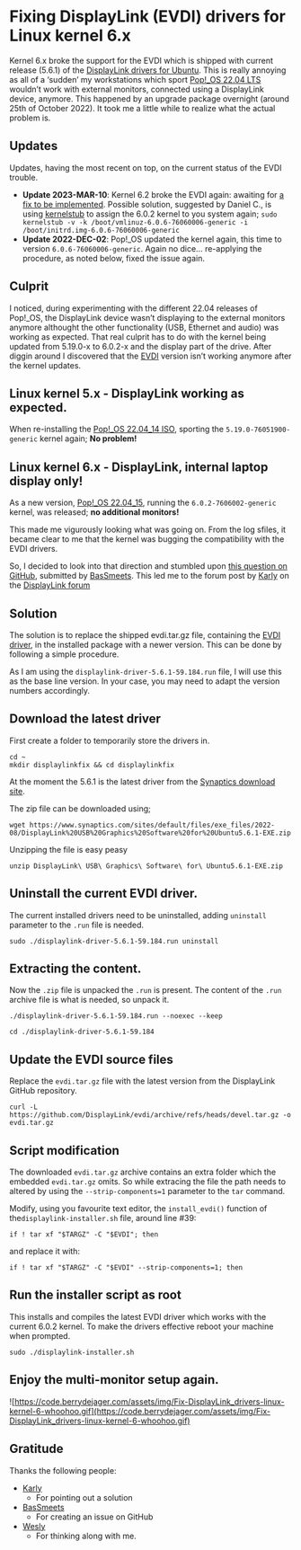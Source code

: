 # Fixing DisplayLink (EVDI) drivers for Linux kernel 6.x

Kernel 6.x broke the support for the EVDI which is shipped with current release (5.6.1) of the [DisplayLink drivers for Ubuntu](https://www.synaptics.com/products/displaylink-graphics/downloads/ubuntu). This is really annoying as all of a ‘sudden’ my workstations which sport [Pop!_OS 22.04 LTS](https://pop.system76.com/) wouldn’t work with external monitors, connected using a DisplayLink device, anymore. This happened by an upgrade package overnight (around 25th of October 2022). It took me a little while to realize what the actual problem is.

## Updates

Updates, having the most recent on top, on the current status of the EVDI trouble.

- **Update 2023-MAR-10**: Kernel 6.2 broke the EVDI again: awaiting for [a fix to be implemented](https://github.com/DisplayLink/evdi/pull/401). Possible solution, suggested by Daniel C., is using [kernelstub](https://support.system76.com/articles/kernelstub/) to assign the 6.0.2 kernel to you system again; `sudo kernelstub -v -k /boot/vmlinuz-6.0.6-76060006-generic -i /boot/initrd.img-6.0.6-76060006-generic`
- **Update 2022-DEC-02**: Pop!_OS updated the kernel again, this time to version `6.0.6-76060006-generic`. Again no dice… re-applying the procedure, as noted below, fixed the issue again.

## Culprit

I noticed, during experimenting with the different 22.04 releases of Pop!_OS, the DisplayLink device wasn’t displaying to the external monitors anymore althought the other functionality (USB, Ethernet and audio) was working as expected. That real culprit has to do with the kernel being updated from 5.19.0-x to 6.0.2-x and the display part of the drive. After diggin around I discovered that the [EVDI](https://displaylink.github.io/evdi/) version isn’t working anymore after the kernel updates.

## Linux kernel 5.x - DisplayLink working as expected.

When re-installing the [Pop!_OS 22.04_14 ISO](https://iso.pop-os.org/22.04/amd64/intel/14/pop-os_22.04_amd64_intel_14.iso), sporting the `5.19.0-76051900-generic` kernel again; **No problem!**

## Linux kernel 6.x - DisplayLink, internal laptop display only!

As a new version, [Pop!_OS 22.04_15](https://iso.pop-os.org/22.04/amd64/intel/15/pop-os_22.04_amd64_intel_15.iso), running the `6.0.2-7606002-generic` kernel, was released; **no additional monitors!**

This made me vigurously looking what was going on. From the log sfiles, it became clear to me that the kernel was bugging the compatibility with the EVDI drivers.

So, I decided to look into that direction and stumbled upon [this question on GitHub](https://github.com/DisplayLink/evdi/issues/383), submitted by [BasSmeets](https://github.com/BasSmeets). This led me to the forum post by [Karly](https://www.displaylink.org/forum/member.php?u=23243) on the [DisplayLink forum](https://www.displaylink.org/forum/showpost.php?p=92453&postcount=3)

## Solution

The solution is to replace the shipped evdi.tar.gz file, containing the [EVDI driver](https://displaylink.github.io/evdi/), in the installed package with a newer version. This can be done by following a simple procedure.

As I am using the `displaylink-driver-5.6.1-59.184.run` file, I will use this as the base line version. In your case, you may need to adapt the version numbers accordingly.

## Download the latest driver

First create a folder to temporarily store the drivers in.

```
cd ~
mkdir displaylinkfix && cd displaylinkfix
```

At the moment the 5.6.1 is the latest driver from the [Synaptics download site](https://www.synaptics.com/products/displaylink-graphics/downloads/ubuntu).

The zip file can be downloaded using;

```
wget https://www.synaptics.com/sites/default/files/exe_files/2022-08/DisplayLink%20USB%20Graphics%20Software%20for%20Ubuntu5.6.1-EXE.zip
```

Unzipping the file is easy peasy

```
unzip DisplayLink\ USB\ Graphics\ Software\ for\ Ubuntu5.6.1-EXE.zip 
```

## Uninstall the current EVDI driver.

The current installed drivers need to be uninstalled, adding `uninstall` parameter to the `.run` file is needed.

```
sudo ./displaylink-driver-5.6.1-59.184.run uninstall
```

## Extracting the content.

Now the `.zip` file is unpacked the `.run` is present. The content of the `.run` archive file is what is needed, so unpack it.

```
./displaylink-driver-5.6.1-59.184.run --noexec --keep

cd ./displaylink-driver-5.6.1-59.184
```

## Update the EVDI source files

Replace the `evdi.tar.gz` file with the latest version from the DisplayLink GitHub repository.

```
curl -L https://github.com/DisplayLink/evdi/archive/refs/heads/devel.tar.gz -o evdi.tar.gz
```

## Script modification

The downloaded `evdi.tar.gz` archive contains an extra folder which the embedded `evdi.tar.gz` omits. So while extracing the file the path needs to altered by using the `--strip-components=1` parameter to the `tar` command.

Modify, using you favourite text editor, the `install_evdi()` function of the`displaylink-installer.sh` file, around line #39:

```
if ! tar xf "$TARGZ" -C "$EVDI"; then
```

and replace it with:

```
if ! tar xf "$TARGZ" -C "$EVDI" --strip-components=1; then
```

## Run the installer script as root

This installs and compiles the latest EVDI driver which works with the current 6.0.2 kernel. To make the drivers effective reboot your machine when prompted.

```
sudo ./displaylink-installer.sh
```

## Enjoy the multi-monitor setup again.

![https://code.berrydejager.com/assets/img/Fix-DisplayLink_drivers-linux-kernel-6-whoohoo.gif](https://code.berrydejager.com/assets/img/Fix-DisplayLink_drivers-linux-kernel-6-whoohoo.gif)

## Gratitude

Thanks the following people:

- [Karly](https://www.displaylink.org/forum/member.php?u=23243)
    - For pointing out a solution
- [BasSmeets](https://github.com/BasSmeets)
    - For creating an issue on GitHub
- [Wesly](https://github.com/wezzynl)
    - For thinking along with me.
